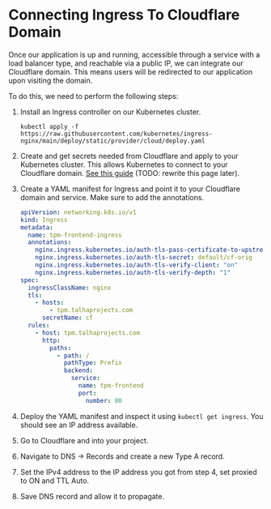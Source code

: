 # Connecting Ingress To Cloudflare Domain

Once our application is up and running, accessible through a service with a load balancer type, and reachable via a public IP, we can integrate our Cloudflare domain. This means users will be redirected to our application upon visiting the domain.

To do this, we need to perform the following steps:

1. Install an Ingress controller on our Kubernetes cluster.

    ```shell
    kubectl apply -f https://raw.githubusercontent.com/kubernetes/ingress-nginx/main/deploy/static/provider/cloud/deploy.yaml
    ```

2. Create and get secrets needed from Cloudflare and apply to your Kubernetes cluster. This allows Kubernetes to connect to your Cloudflare domain. [See this guide](https://documentation.breadnet.co.uk/kubernetes/nginx-ingress/nginx-ingress-with-cloudflare-origin-server-ssl-tls/#configure-nginx-ingress) (TODO: rewrite this page later).

3. Create a YAML manifest for Ingress and point it to your Cloudflare domain and service. Make sure to add the annotations.

    ```yaml
    apiVersion: networking.k8s.io/v1
    kind: Ingress
    metadata:
      name: tpm-frontend-ingress
      annotations:
        nginx.ingress.kubernetes.io/auth-tls-pass-certificate-to-upstream: "true"
        nginx.ingress.kubernetes.io/auth-tls-secret: default/cf-orig
        nginx.ingress.kubernetes.io/auth-tls-verify-client: "on"
        nginx.ingress.kubernetes.io/auth-tls-verify-depth: "1"
    spec:
      ingressClassName: nginx
      tls:
        - hosts:
            - tpm.talhaprojects.com
          secretName: cf
      rules:
        - host: tpm.talhaprojects.com
          http:
            paths:
              - path: /
                pathType: Prefix
                backend:
                  service:
                    name: tpm-frontend
                    port:
                      number: 80
    ```

4. Deploy the YAML manifest and inspect it using `kubectl get ingress`. You should see an IP address available.

5. Go to Cloudflare and into your project.

6. Navigate to DNS -> Records and create a new Type A record.

7. Set the IPv4 address to the IP address you got from step 4, set proxied to ON and TTL Auto.

8. Save DNS record and allow it to propagate.
